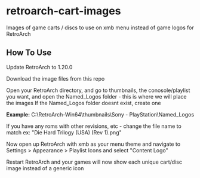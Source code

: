 # retroarch-cart-images
Images of game carts / discs to use on xmb menu instead of game logos for RetroArch

## How To Use

Update RetroArch to 1.20.0

Download the image files from this repo

Open your RetroArch directory, and go to thumbnails, the conosole/playlist you want, and open the Named_Logos folder - this is where we will place the images
If the Named_Logos folder doesnt exist, create one

**Example:** C:\RetroArch-Win64\thumbnails\Sony - PlayStation\Named_Logos

If you have any roms with other revisions, etc - change the file name to match ex: "Die Hard Trilogy (USA) (Rev 1).png"

Now open up RetroArch with xmb as your menu theme and navigate to Settings > Appearance > Playlist Icons and select "Content Logo"

Restart RetroArch and your games will now show each unique cart/disc image instead of a generic icon
